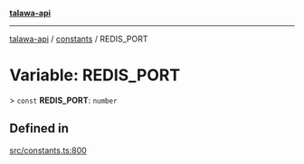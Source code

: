 [**talawa-api**](../../README.md)

***

[talawa-api](../../modules.md) / [constants](../README.md) / REDIS\_PORT

# Variable: REDIS\_PORT

\> `const` **REDIS\_PORT**: `number`

## Defined in

[src/constants.ts:800](https://github.com/PalisadoesFoundation/talawa-api/blob/5c5b29a0ea487bda8306089fe128f43f3be29f94/src/constants.ts#L800)
